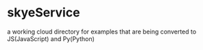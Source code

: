 # skyeService

a working cloud directory for examples that are being converted to JS(JavaScript) and Py(Python)
